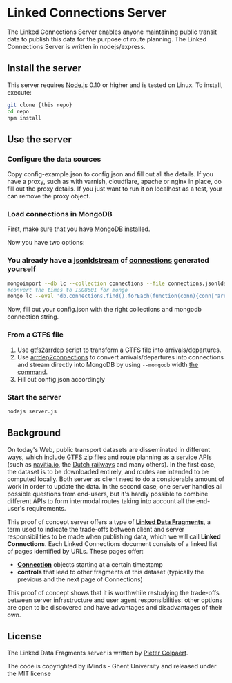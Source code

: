 # Linked Connections Server

The Linked Connections Server enables anyone maintaining public transit data to publish this data for the purpose of route planning. The Linked Connections Server is written in nodejs/express.

## Install the server

This server requires [Node.js](http://nodejs.org) 0.10 or higher and is tested on Linux. To install, execute:

```bash
git clone {this repo}
cd repo
npm install
```

## Use the server

### Configure the data sources

Copy config-example.json to config.json and fill out all the details. If you have a proxy, such as with varnish, cloudflare, apache or nginx in place, do fill out the proxy details. If you just want to run it on localhost as a test, your can remove the proxy object.

### Load connections in MongoDB

First, make sure that you have [MongoDB](https://www.mongodb.org/) installed.

Now you have two options:

### You already have a [jsonldstream](https://github.com/pietercolpaert/jsonld-stream) of [connections](https://github.com/linkedconnections/vocabulary) generated yourself

```bash
mongoimport --db lc --collection connections --file connections.jsonldstream
#convert the times to ISO8601 for mongo
mongo lc --eval 'db.connections.find().forEach(function(conn){conn["arrivalTime"] = new ISODate(conn["arrivalTime"]);conn["departureTime"] = new ISODate(conn["departureTime"]);db.connections.save(conn)});'
```

Now, fill out your config.json with the right collections and mongodb connection string.

### From a GTFS file

 1. Use [gtfs2arrdep](https://github.com/brechtvdv/gtfs2arrdep) script to transform a GTFS file into arrivals/departures.
 2. Use [arrdep2connections](https://github.com/linkedconnections/arrdep2connections) to convert arrivals/departures into connections and stream directly into MongoDB by using ```--mongodb``` width [the command](https://github.com/linkedconnections/arrdep2connections).
 3. Fill out config.json accordingly

### Start the server

```bash
nodejs server.js
```

## Background

On today's Web, public transport datasets are disseminated in different ways, which include [GTFS zip files](http://gtfs.org) and route planning as a service APIs (such as [navitia.io](http://navitia.io/the-api.php), the [Dutch railways](http://www.ns.nl/api/home) and many others). In the first case, the dataset is to be downloaded entirely, and routes are intended to be computed locally. Both server as client need to do a considerable amount of work in order to update the data. In the second case, one server handles all possible questions from end-users, but it's hardly possible to combine different APIs to form intermodal routes taking into account all the end-user's requirements.

This proof of concept server offers a type of [**Linked Data Fragments**](http://linkeddatafragments.org/concept/), a term used to indicate the trade-offs between client and server responsibilities to be made when publishing data, which we will call __Linked Connections__. Each Linked Connections document consists of a linked list of pages identified by URLs. These pages offer:
 * __[Connection](https://github.com/LinkedConnections/vocabulary)__ objects starting at a certain timestamp
 * __controls__ that lead to other fragments of this dataset (typically the previous and the next page of Connections)

This proof of concept shows that it is worthwhile restudying the trade-offs between server infrastructure and user agent responsibilities: other options are open to be discovered and have advantages and disadvantages of their own.

## License

The Linked Data Fragments server is written by [Pieter Colpaert](http://pieter.pm).

The code is copyrighted by iMinds - Ghent University and released under the MIT license

